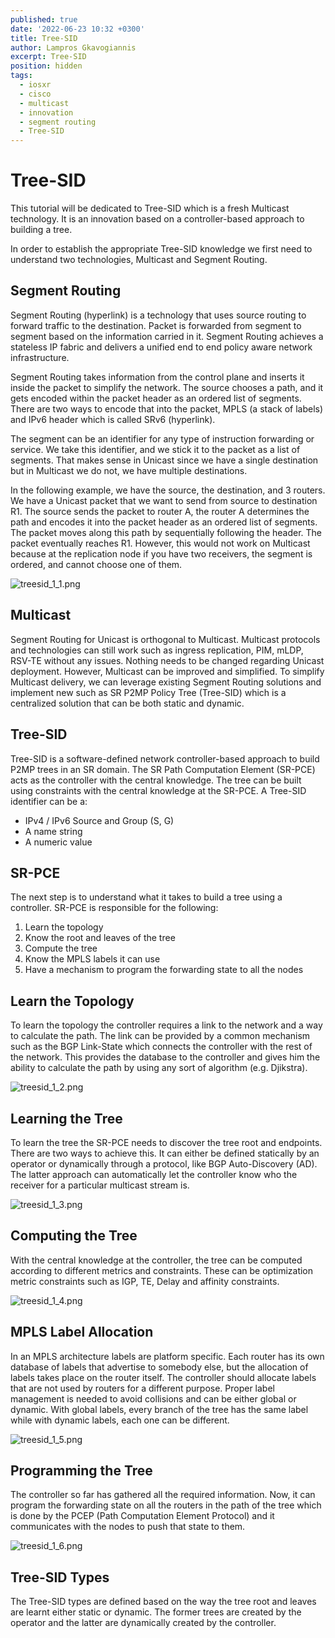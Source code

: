 ```yaml
---
published: true
date: '2022-06-23 10:32 +0300'
title: Tree-SID
author: Lampros Gkavogiannis
excerpt: Tree-SID
position: hidden
tags:
  - iosxr
  - cisco
  - multicast
  - innovation
  - segment routing
  - Tree-SID
---
```

# Tree-SID

This tutorial will be dedicated to Tree-SID which is a fresh Multicast technology. It is an innovation based on a controller-based approach to building a tree.

In order to establish the appropriate Tree-SID knowledge we first need to understand two technologies, Multicast and Segment Routing.

## Segment Routing

Segment Routing (hyperlink) is a technology that uses source routing to forward traffic to the destination. Packet is forwarded from segment to segment based on the information carried in it. Segment Routing achieves a stateless IP fabric and delivers a unified end to end policy aware network infrastructure.

Segment Routing takes information from the control plane and inserts it inside the packet to simplify the network. The source chooses a path, and it gets encoded within the packet header as an ordered list of segments. There are two ways to encode that into the packet, MPLS (a stack of labels) and IPv6 header which is called SRv6 (hyperlink).

The segment can be an identifier for any type of instruction forwarding or service. We take this identifier, and we stick it to the packet as a list of segments. That makes sense in Unicast since we have a single destination but in Multicast we do not, we have multiple destinations.

In the following example, we have the source, the destination, and 3 routers. We have a Unicast packet that we want to send from source to destination R1. The source sends the packet to router A, the router A determines the path and encodes it into the packet header as an ordered list of segments. The packet moves along this path by sequentially following the header. The packet eventually reaches R1. However, this would not work on Multicast because at the replication node if you have two receivers, the segment is ordered, and cannot choose one of them.

![treesid_1_1.png]({{site.baseurl}}/images/treesid_1_1.png)

## Multicast

Segment Routing for Unicast is orthogonal to Multicast. Multicast protocols and technologies can still work such as ingress replication, PIM, mLDP, RSV-TE without any issues. Nothing needs to be changed regarding Unicast deployment. However, Multicast can be improved and simplified. To simplify Multicast delivery, we can leverage existing Segment Routing solutions and implement new such as SR P2MP Policy Tree (Tree-SID) which is a centralized solution that can be both static and dynamic.

## Tree-SID

Tree-SID is a software-defined network controller-based approach to build P2MP trees in an SR domain. The SR Path Computation Element (SR-PCE) acts as the controller with the central knowledge. The tree can be built using constraints with the central knowledge at the SR-PCE. A Tree-SID identifier can be a:

- IPv4 / IPv6 Source and Group (S, G)
- A name string
- A numeric value

## SR-PCE

The next step is to understand what it takes to build a tree using a controller. SR-PCE is responsible for the following:
1.	Learn the topology
2.	Know the root and leaves of the tree
3.	Compute the tree
4.	Know the MPLS labels it can use
5.	Have a mechanism to program the forwarding state to all the nodes

## Learn the Topology

To learn the topology the controller requires a link to the network and a way to calculate the path. The link can be provided by a common mechanism such as the BGP Link-State which connects the controller with the rest of the network. This provides the database to the controller and gives him the ability to calculate the path by using any sort of algorithm (e.g. Djikstra).

![treesid_1_2.png]({{site.baseurl}}/images/treesid_1_2.png)

## Learning the Tree

To learn the tree the SR-PCE needs to discover the tree root and endpoints. There are two ways to achieve this. It can either be defined statically by an operator or dynamically through a protocol, like BGP Auto-Discovery (AD). The latter approach can automatically let the controller know who the receiver for a particular multicast stream is.

![treesid_1_3.png]({{site.baseurl}}/images/treesid_1_3.png)

## Computing the Tree

With the central knowledge at the controller, the tree can be computed according to different metrics and constraints. These can be optimization metric constraints such as IGP, TE, Delay and affinity constraints.

![treesid_1_4.png]({{site.baseurl}}/images/treesid_1_4.png)

## MPLS Label Allocation

In an MPLS architecture labels are platform specific. Each router has its own database of labels that advertise to somebody else, but the allocation of labels takes place on the router itself. The controller should allocate labels that are not used by routers for a different purpose. Proper label management is needed to avoid collisions and can be either global or dynamic. With global labels, every branch of the tree has the same label while with dynamic labels, each one can be different.

![treesid_1_5.png]({{site.baseurl}}/images/treesid_1_5.png)

## Programming the Tree

The controller so far has gathered all the required information. Now, it can program the forwarding state on all the routers in the path of the tree which is done by the PCEP (Path Computation Element Protocol) and it communicates with the nodes to push that state to them.

![treesid_1_6.png]({{site.baseurl}}/images/treesid_1_6.png)

## Tree-SID Types

The Tree-SID types are defined based on the way the tree root and leaves are learnt either static or dynamic. The former trees are created by the operator and the latter are dynamically created by the controller.
